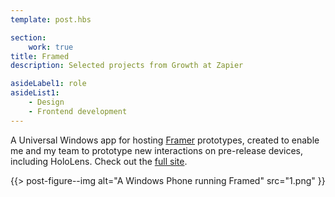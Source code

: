 ```yaml
---
template: post.hbs

section:
    work: true
title: Framed
description: Selected projects from Growth at Zapier

asideLabel1: role
asideList1:
    - Design
    - Frontend development
---
```


A Universal Windows app for hosting [Framer](https://framer.com/) prototypes, created to enable me and my team to prototype new interactions on pre-release devices, including HoloLens. Check out the [full site](http://westonthayer.github.io/Framed/).

{{> post-figure--img
    alt="A Windows Phone running Framed"
    src="1.png"
}}
